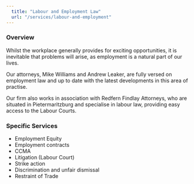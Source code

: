 ```yaml
---
  title: "Labour and Employment Law"
  url: "/services/labour-and-employment"
---
```


### Overview

Whilst the workplace generally provides for exciting opportunities, it is inevitable that problems will arise, as employment is a natural part of our lives.

Our attorneys, Mike Williams and Andrew Leaker, are fully versed on employment law and up to date with the latest developments in this area of practise.

Our firm also works in association with Redfern Findlay Attorneys, who are situated in Pietermaritzburg and specialise in labour law, providing easy access to the Labour Courts.

### Specific Services

*   Employment Equity
*   Employment contracts
*   CCMA
*   Litigation (Labour Court)
*   Strike action
*   Discrimination and unfair dismissal
*   Restraint of Trade